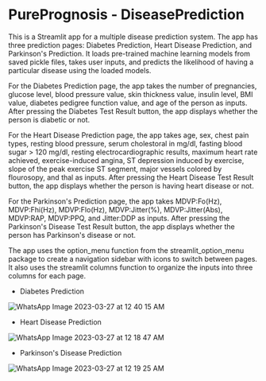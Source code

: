 # PurePrognosis - DiseasePrediction

This is a Streamlit app for a multiple disease prediction system. The app has three prediction pages: Diabetes Prediction, Heart Disease Prediction, and Parkinson's Prediction. It loads pre-trained machine learning models from saved pickle files, takes user inputs, and predicts the likelihood of having a particular disease using the loaded models.

For the Diabetes Prediction page, the app takes the number of pregnancies, glucose level, blood pressure value, skin thickness value, insulin level, BMI value, diabetes pedigree function value, and age of the person as inputs. After pressing the Diabetes Test Result button, the app displays whether the person is diabetic or not.

For the Heart Disease Prediction page, the app takes age, sex, chest pain types, resting blood pressure, serum cholestoral in mg/dl, fasting blood sugar > 120 mg/dl, resting electrocardiographic results, maximum heart rate achieved, exercise-induced angina, ST depression induced by exercise, slope of the peak exercise ST segment, major vessels colored by flourosopy, and thal as inputs. After pressing the Heart Disease Test Result button, the app displays whether the person is having heart disease or not.

For the Parkinson's Prediction page, the app takes MDVP:Fo(Hz), MDVP:Fhi(Hz), MDVP:Flo(Hz), MDVP:Jitter(%), MDVP:Jitter(Abs), MDVP:RAP, MDVP:PPQ, and Jitter:DDP as inputs. After pressing the Parkinson's Disease Test Result button, the app displays whether the person has Parkinson's disease or not.

The app uses the option_menu function from the streamlit_option_menu package to create a navigation sidebar with icons to switch between pages. It also uses the streamlit columns function to organize the inputs into three columns for each page.


* Diabetes Prediction 

![WhatsApp Image 2023-03-27 at 12 40 15 AM](https://user-images.githubusercontent.com/93329536/227798599-f725dd87-61a0-4c34-a6ed-387255195729.jpeg)


* Heart Disease Prediction

![WhatsApp Image 2023-03-27 at 12 18 47 AM](https://user-images.githubusercontent.com/93329536/227798358-f3b0fb90-9747-4f18-b9b5-45c21aa23a43.jpeg)


* Parkinson's Disease Prediction

![WhatsApp Image 2023-03-27 at 12 19 25 AM](https://user-images.githubusercontent.com/93329536/227798407-04c97eed-b372-4233-a4c9-5245bbacf288.jpeg)


